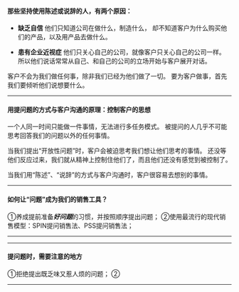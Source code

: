 #### 那些坚持使用陈述或说辞的人，有两个原因：
- **缺乏自信**
他们只知道公司在做什么，制造什么，
却不知道客户为什么购买他们的产品，以及用产品去做什么。

- **患有企业近视症**
他们只关心自己的公司，就像客户只关心自己的公司一样。
所以他们说话常常从自己、和自己的公司的立场开始与客户展开对话。

客户不会为我们做任何事，除非我们已经为他们做了一切。
要为客户做事，首先我们要倾听他们说想要什么。

***

#### 用提问题的方式与客户沟通的原理：控制客户的思想
一个人同一时间只能做一件事情，无法进行多任务模式。
被提问的人几乎不可能思考回答我们的问题以外的任何事情。

当我们提出“开放性问题”时，客户会被迫思考我们想让他们思考的事情。
还没等他们反应过来，我们就从精神上控制住他们了，而且他们还没有感觉到被控制了。

当我们用“陈述”、“说辞”的方式与客户沟通时，客户很容易去想别的事情。

****

####  如何让“问题”成为我们的销售工具？

①养成提前准备***好问题***的习惯，并按照顺序提出问题；
②使用最流行的现代销售模型：SPIN提问销售法、PSS提问销售法；

***


		
***

#### 提问题时，需要注意的地方
①拒绝提出既乏味又惹人烦的问题；
②

***


